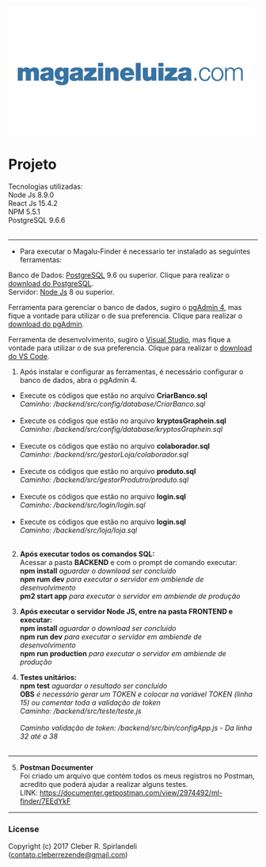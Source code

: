 ![alt text][logo]

# Projeto

Tecnologias utilizadas: <br />
Node Js 8.9.0 <br />
React Js 15.4.2 <br />
NPM 5.5.1 <br /> 
PostgreSQL 9.6.6 <br /> <br />
___

- Para executar o Magalu-Finder é necessario ter instalado as seguintes ferramentas: <br />

Banco de Dados: [PostgreSQL] 9.6 ou superior. Clique para realizar o [download do PostgreSQL]. <br />
Servidor: [Node Js] 8 ou superior. <br />

Ferramenta para gerenciar o banco de dados, sugiro o [pgAdmin 4], mas fique a vontade para utilizar o de sua preferencia. Clique para realizar o [download do pgAdmin]. <br />

Ferramenta de desenvolvimento, sugiro o [Visual Studio], mas fique a vontade para utilizar o de sua preferencia. Clique para realizar o [download do VS Code]. <br />

1. Após instalar e configurar as ferramentas, é necessário configurar o banco de dados, abra o pgAdmin 4. <br />
+ Execute os códigos que estão no arquivo **CriarBanco.sql** <br />
 _Caminho: /backend/src/config/database/CriarBanco.sql_ <br /> <br />
+ Execute os códigos que estão no arquivo **kryptosGraphein.sql** <br />
 _Caminho: /backend/src/config/database/kryptosGraphein.sql_ <br /> <br />
+ Execute os códigos que estão no arquivo **colaborador.sql** <br />
 _Caminho: /backend/src/gestorLoja/colaborador.sql_ <br /> <br />
+ Execute os códigos que estão no arquivo **produto.sql** <br /> 
 _Caminho: /backend/src/gestorProdutro/produto.sql_ <br /> <br />
+ Execute os códigos que estão no arquivo **login.sql** <br />
 _Caminho: /backend/src/login/login.sql_ <br /> <br />
+ Execute os códigos que estão no arquivo **login.sql** <br />
 _Caminho: /backend/src/loja/loja.sql_ <br /> <br />


2. **Após executar todos os comandos SQL:** <br />
Acessar a pasta **BACKEND** e com o prompt de comando executar: <br />
**npm install** _aguardar o download ser concluído_ <br />
**npm rum dev** _para executar o servidor em ambiende de desenvolvimento_ <br />
**pm2 start app** _para executar o servidor em ambiende de produção_ <br />


3. **Após executar o servidor Node JS, entre na pasta FRONTEND e executar:** <br />
**npm install** _aguardar o download ser concluído_ <br />
**npm run dev** _para executar o servidor em ambiende de desenvolvimento_ <br />
**npm run production** _para executar o servidor em ambiende de produção_ <br />

4. **Testes unitários:** <br />
**npm test** _aguardar o resultado ser concluído_ <br />
**OBS** _é necessário gerar um TOKEN e colocar na variável TOKEN (linha 15) ou comentar toda a validação de token_ <br />
 _Caminho: /backend/src/teste/teste.js_ <br /> <br />
 _Caminho validação de token: /backend/src/bin/configApp.js - Da linha 32 até a 38_  <br /> <br />

---
5. **Postman Documenter** <br />
Foi criado um arquivo que contém todos os meus registros no Postman, acredito que poderá ajudar a realizar alguns testes. <br />
LINK: https://documenter.getpostman.com/view/2974492/ml-finder/7EEdYkF <br />
--- 
### License
Copyright (c) 2017 Cleber R. Spirlandeli (contato.cleberrezende@gmail.com)

[logo]: https://github.com/cleberspirlandeli/magalu-finger/blob/master/ml.png "Magalu-Finger"

[PostgreSQL]: https://www.postgresql.org/
[download do PostgreSQL]: https://www.enterprisedb.com/downloads/postgres-postgresql-downloads#windows

[Node Js]: https://nodejs.org/en/

[pgAdmin 4]: https://www.pgadmin.org/
[download do pgAdmin]: https://www.pgadmin.org/download/

[Visual Studio]: https://code.visualstudio.com/
[download do VS Code]: https://code.visualstudio.com/Download
